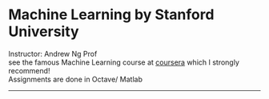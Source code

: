 # Machine Learning by Stanford University
Instructor: Andrew Ng Prof  
see the famous Machine Learning course at [coursera](https://www.coursera.org/learn/machine-learning) which I strongly recommend!    
Assignments are done in Octave/ Matlab  

---

